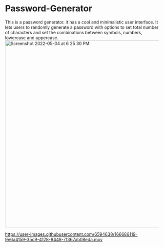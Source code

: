 # Password-Generator
This is a password generator. It has a cool and minimalistic user interface. It lets users to randomly generate a password with options to set total number of characters and set the combinations between symbols, numbers, lowercase and uppercase.  
<img width="612" alt="Screenshot 2022-05-04 at 6 25 30 PM" src="https://user-images.githubusercontent.com/6594638/166685453-4e2df0d8-46e8-4bb6-85b0-18b17ae19085.png">


https://user-images.githubusercontent.com/6594638/166686119-9e6a4159-35c9-4128-8448-7f367ab08eda.mov

